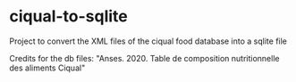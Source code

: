 # ciqual-to-sqlite
Project to convert the XML files of the ciqual food database into a sqlite file


Credits for the db files: "Anses. 2020. Table de composition nutritionnelle des aliments Ciqual"

